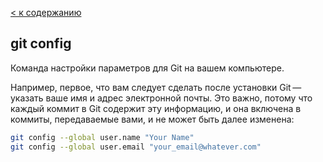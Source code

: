 [< к содержанию](./readme.md)


## git config

Команда настройки параметров для Git на вашем компьютере.

Например, первое, что вам следует сделать после установки Git — указать ваше имя и адрес электронной почты. Это важно, потому что каждый коммит в Git содержит эту информацию, и она включена в коммиты, передаваемые вами, и не может быть далее изменена:

```bash
git config --global user.name "Your Name"
git config --global user.email "your_email@whatever.com"
```

